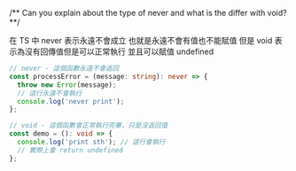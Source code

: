 /** Can you explain about the type of never and what is the differ with void? **/

在 TS 中 never 表示永遠不會成立 也就是永遠不會有值也不能賦值
但是 void 表示為沒有回傳值但是可以正常執行 並且可以賦值 undefined

```ts
// never - 這個函數永遠不會返回
const processError = (message: string): never => {
  throw new Error(message);
  // 這行永遠不會執行
  console.log('never print');
};

// void - 這個函數會正常執行完畢，只是沒返回值
const demo = (): void => {
  console.log('print sth'); // 這行會執行
  // 實際上會 return undefined
};
```
